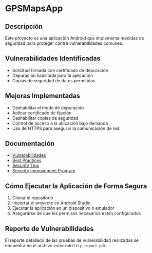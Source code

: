# GPSMapsApp 

## Descripción 
Este proyecto es una aplicación Android que implementa medidas de seguridad para proteger contra vulnerabilidades comunes. 

## Vulnerabilidades Identificadas 
- Solicitud firmada con certificado de depuración
- Depuración habilitada para la aplicación
- Copias de seguridad de datos permitidas

## Mejoras Implementadas 
- Deshabilitar el modo de depuración
- Aplicar certificado de fijación
- Deshabilitar copias de seguridad
- Control de acceso a la ubicación bajo demanda
- Uso de HTTPS para asegurar la comunicación de red

## Documentación 
- [Vulnerabilidades](vulnerabilities.md) 
- [Best Practices](best_practices.md) 
- [Security Tips](security_tips.md) 
- [Security Improvement Program](security_improvement_program.md) 

## Cómo Ejecutar la Aplicación de Forma Segura 
1. Clonar el repositorio 
2. Importar el proyecto en Android Studio 
3. Ejecutar la aplicación en un dispositivo o emulador 
4. Asegurarse de que los permisos necesarios están configurados 

## Reporte de Vulnerabilidades 
El reporte detallado de las pruebas de vulnerabilidad realizadas se encuentra en el archivo `vulnerability_report.pdf`.
